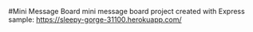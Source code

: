 #Mini Message Board
mini message board project created with Express
sample: https://sleepy-gorge-31100.herokuapp.com/